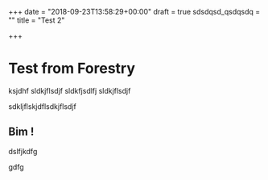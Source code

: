 +++
date = "2018-09-23T13:58:29+00:00"
draft = true
sdsdqsd_qsdqsdq = ""
title = "Test 2"

+++
# Test from Forestry

ksjdhf sldkjflsdjf sldkfjsdlfj sldkjflsdjf

sdkljflskjdflsdkjflsdjf

## Bim !

dslfjkdfg 

gdfg